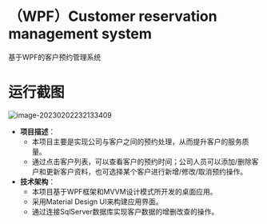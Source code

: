 # （WPF）Customer reservation management system
 基于WPF的客户预约管理系统
 # 运行截图
![image-20230202232133409](http://qny.expressisland.cn/schoolOpens/image-20230202232133409.png)

- **项目描述**：
  * 本项目主要是实现公司与客户之间的预约处理，从而提升客户的服务质量。
  * 通过点击客户列表，可以查看客户的预约时间；公司人员可以添加/删除客户和更新客户资料，也可选择某个客户进行新增/修改/取消预约操作。
- **技术架构**：  
	* 本项目基于WPF框架和MVVM设计模式所开发的桌面应用。
  * 采用Material Design UI来构建应用界面。
  * 通过连接SqlServer数据库实现客户数据的增删改查的操作。
